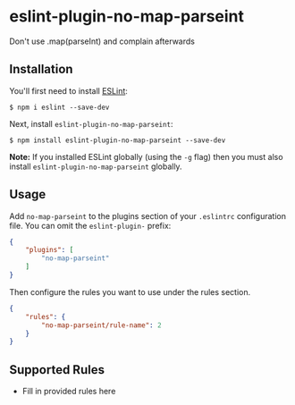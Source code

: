 # eslint-plugin-no-map-parseint

Don&#39;t use .map(parseInt) and complain afterwards

## Installation

You'll first need to install [ESLint](http://eslint.org):

```
$ npm i eslint --save-dev
```

Next, install `eslint-plugin-no-map-parseint`:

```
$ npm install eslint-plugin-no-map-parseint --save-dev
```

**Note:** If you installed ESLint globally (using the `-g` flag) then you must also install `eslint-plugin-no-map-parseint` globally.

## Usage

Add `no-map-parseint` to the plugins section of your `.eslintrc` configuration file. You can omit the `eslint-plugin-` prefix:

```json
{
    "plugins": [
        "no-map-parseint"
    ]
}
```


Then configure the rules you want to use under the rules section.

```json
{
    "rules": {
        "no-map-parseint/rule-name": 2
    }
}
```

## Supported Rules

* Fill in provided rules here





